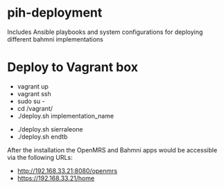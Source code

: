 # pih-deployment
Includes Ansible playbooks and system configurations for deploying different bahmni implementations

# Deploy to Vagrant box
* vagrant up
* vagrant ssh
* sudo su -
* cd /vagrant/
* ./deploy.sh implementation_name 
- ./deploy.sh sierraleone 
- ./deploy.sh endtb

After the installation the OpenMRS and Bahmni apps would be accessible via the following URLs:
* http://192.168.33.21:8080/openmrs
* https://192.168.33.21/home
